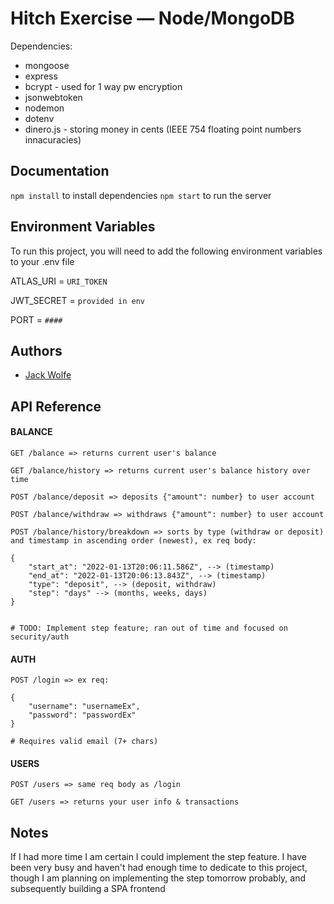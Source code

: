 # Hitch Exercise — Node/MongoDB

Dependencies:

- mongoose
- express
- bcrypt - used for 1 way pw encryption
- jsonwebtoken
- nodemon
- dotenv
- dinero.js - storing money in cents (IEEE 754 floating point numbers innacuracies)

## Documentation

`npm install` to install dependencies
`npm start` to run the server

## Environment Variables

To run this project, you will need to add the following environment variables to your .env file

ATLAS_URI = `URI_TOKEN`

JWT_SECRET = `provided in env`

PORT = `####`

## Authors

- [Jack Wolfe](https://www.github.com/jolfe)

## API Reference

#### BALANCE

```
GET /balance => returns current user's balance

GET /balance/history => returns current user's balance history over time

POST /balance/deposit => deposits {"amount": number} to user account

POST /balance/withdraw => withdraws {"amount": number} to user account

POST /balance/history/breakdown => sorts by type (withdraw or deposit) and timestamp in ascending order (newest), ex req body:

{
    "start_at": "2022-01-13T20:06:11.586Z", --> (timestamp)
    "end_at": "2022-01-13T20:06:13.843Z", --> (timestamp)
    "type": "deposit", --> (deposit, withdraw)
    "step": "days" --> (months, weeks, days)
}


# TODO: Implement step feature; ran out of time and focused on security/auth
```

#### AUTH

```
POST /login => ex req:

{
    "username": "usernameEx",
    "password": "passwordEx"
}

# Requires valid email (7+ chars)
```

#### USERS

```
POST /users => same req body as /login

GET /users => returns your user info & transactions

```

## Notes

If I had more time I am certain I could implement the step feature. I have been very busy and haven't had enough time to dedicate to this project, though I am planning on implementing the step tomorrow probably, and subsequently building a SPA frontend
